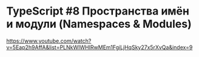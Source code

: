 <h1>TypeScript #8 Пространства имён и модули (Namespaces & Modules)
</h1>

https://www.youtube.com/watch?v=5Eap2h9AffA&list=PLNkWIWHIRwMEm1FgiLjHqSky27x5rXvQa&index=9